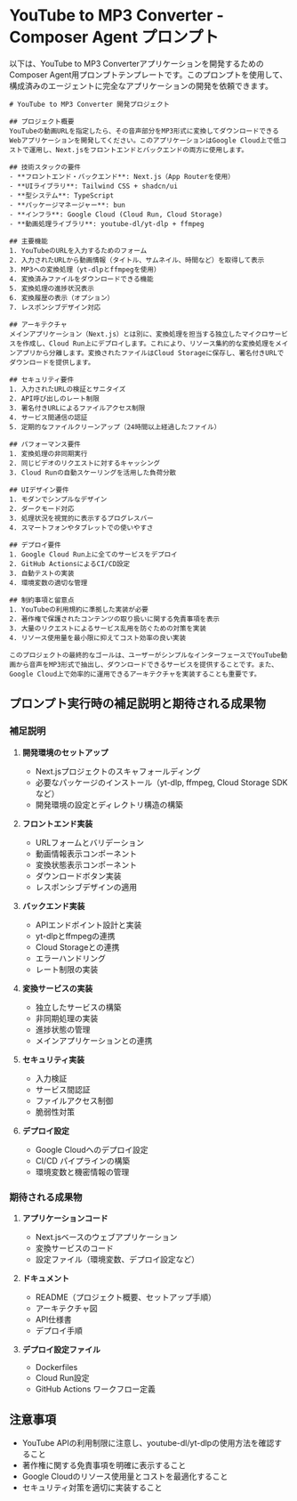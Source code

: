 # YouTube to MP3 Converter - Composer Agent プロンプト

以下は、YouTube to MP3 Converterアプリケーションを開発するためのComposer Agent用プロンプトテンプレートです。このプロンプトを使用して、構成済みのエージェントに完全なアプリケーションの開発を依頼できます。

```
# YouTube to MP3 Converter 開発プロジェクト

## プロジェクト概要
YouTubeの動画URLを指定したら、その音声部分をMP3形式に変換してダウンロードできるWebアプリケーションを開発してください。このアプリケーションはGoogle Cloud上で低コストで運用し、Next.jsをフロントエンドとバックエンドの両方に使用します。

## 技術スタックの要件
- **フロントエンド・バックエンド**: Next.js（App Routerを使用）
- **UIライブラリ**: Tailwind CSS + shadcn/ui
- **型システム**: TypeScript
- **パッケージマネージャー**: bun
- **インフラ**: Google Cloud (Cloud Run, Cloud Storage)
- **動画処理ライブラリ**: youtube-dl/yt-dlp + ffmpeg

## 主要機能
1. YouTubeのURLを入力するためのフォーム
2. 入力されたURLから動画情報（タイトル、サムネイル、時間など）を取得して表示
3. MP3への変換処理（yt-dlpとffmpegを使用）
4. 変換済みファイルをダウンロードできる機能
5. 変換処理の進捗状況表示
6. 変換履歴の表示（オプション）
7. レスポンシブデザイン対応

## アーキテクチャ
メインアプリケーション（Next.js）とは別に、変換処理を担当する独立したマイクロサービスを作成し、Cloud Run上にデプロイします。これにより、リソース集約的な変換処理をメインアプリから分離します。変換されたファイルはCloud Storageに保存し、署名付きURLでダウンロードを提供します。

## セキュリティ要件
1. 入力されたURLの検証とサニタイズ
2. API呼び出しのレート制限
3. 署名付きURLによるファイルアクセス制限
4. サービス間通信の認証
5. 定期的なファイルクリーンアップ（24時間以上経過したファイル）

## パフォーマンス要件
1. 変換処理の非同期実行
2. 同じビデオのリクエストに対するキャッシング
3. Cloud Runの自動スケーリングを活用した負荷分散

## UIデザイン要件
1. モダンでシンプルなデザイン
2. ダークモード対応
3. 処理状況を視覚的に表示するプログレスバー
4. スマートフォンやタブレットでの使いやすさ

## デプロイ要件
1. Google Cloud Run上に全てのサービスをデプロイ
2. GitHub ActionsによるCI/CD設定
3. 自動テストの実装
4. 環境変数の適切な管理

## 制約事項と留意点
1. YouTubeの利用規約に準拠した実装が必要
2. 著作権で保護されたコンテンツの取り扱いに関する免責事項を表示
3. 大量のリクエストによるサービス乱用を防ぐための対策を実装
4. リソース使用量を最小限に抑えてコスト効率の良い実装

このプロジェクトの最終的なゴールは、ユーザーがシンプルなインターフェースでYouTube動画から音声をMP3形式で抽出し、ダウンロードできるサービスを提供することです。また、Google Cloud上で効率的に運用できるアーキテクチャを実装することも重要です。
```

## プロンプト実行時の補足説明と期待される成果物

### 補足説明

1. **開発環境のセットアップ**
   - Next.jsプロジェクトのスキャフォールディング
   - 必要なパッケージのインストール（yt-dlp, ffmpeg, Cloud Storage SDKなど）
   - 開発環境の設定とディレクトリ構造の構築

2. **フロントエンド実装**
   - URLフォームとバリデーション
   - 動画情報表示コンポーネント
   - 変換状態表示コンポーネント
   - ダウンロードボタン実装
   - レスポンシブデザインの適用

3. **バックエンド実装**
   - APIエンドポイント設計と実装
   - yt-dlpとffmpegの連携
   - Cloud Storageとの連携
   - エラーハンドリング
   - レート制限の実装

4. **変換サービスの実装**
   - 独立したサービスの構築
   - 非同期処理の実装
   - 進捗状態の管理
   - メインアプリケーションとの連携

5. **セキュリティ実装**
   - 入力検証
   - サービス間認証
   - ファイルアクセス制御
   - 脆弱性対策

6. **デプロイ設定**
   - Google Cloudへのデプロイ設定
   - CI/CD パイプラインの構築
   - 環境変数と機密情報の管理

### 期待される成果物

1. **アプリケーションコード**
   - Next.jsベースのウェブアプリケーション
   - 変換サービスのコード
   - 設定ファイル（環境変数、デプロイ設定など）

2. **ドキュメント**
   - README（プロジェクト概要、セットアップ手順）
   - アーキテクチャ図
   - API仕様書
   - デプロイ手順

3. **デプロイ設定ファイル**
   - Dockerfiles
   - Cloud Run設定
   - GitHub Actions ワークフロー定義

## 注意事項

- YouTube APIの利用制限に注意し、youtube-dl/yt-dlpの使用方法を確認すること
- 著作権に関する免責事項を明確に表示すること
- Google Cloudのリソース使用量とコストを最適化すること
- セキュリティ対策を適切に実装すること